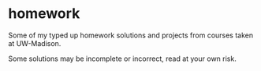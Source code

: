 # homework

Some of my typed up homework solutions and projects from courses taken at UW-Madison. 

Some solutions may be incomplete or incorrect, read at your own risk. 
